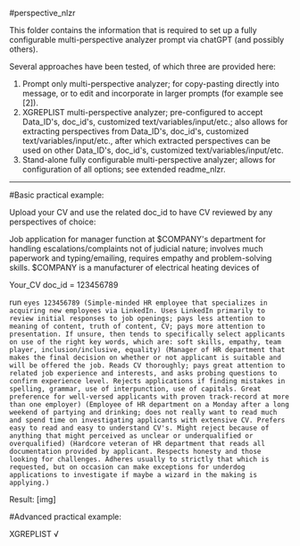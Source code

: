 #perspective_nlzr 

This folder contains the information that is required to set up a fully configurable multi-perspective analyzer prompt via chatGPT (and possibly others).

Several approaches have been tested, of which three are provided here:  

1. Prompt only multi-perspective analyzer; for copy-pasting directly into message, or to edit and incorporate in larger prompts (for example see [2]).  
2. XGREPLIST multi-perspective analyzer; pre-configured to accept Data_ID's, doc_id's, customized text/variables/input/etc.; also allows for extracting perspectives from Data_ID's, doc_id's, customized text/variables/input/etc., after which extracted perspectives can be used on other Data_ID's, doc_id's, customized text/variables/input/etc.  
3. Stand-alone fully configurable multi-perspective analyzer; allows for configuration of all options; see extended readme_nlzr.  
  
____


#Basic practical example:

Upload your CV and use the related doc_id to have CV reviewed by any perspectives of choice:

Job application for manager function at $COMPANY's department for handling escalations/complaints not of judicial nature; involves much paperwork and typing/emailing, requires empathy and problem-solving skills. $COMPANY is a manufacturer of electrical heating devices of 

Your_CV doc_id = 123456789

run `eyes 123456789 (Simple-minded HR employee that specializes in acquiring new employees via LinkedIn. Uses LinkedIn primarily to review initial responses to job openings; pays less attention to meaning of content, truth of content, CV; pays more attention to presentation. If unsure, then tends to specifically select applicants on use of the right key words, which are: soft skills, empathy, team player, inclusion/inclusive, equality) (Manager of HR department that makes the final decision on whether or not applicant is suitable and will be offered the job. Reads CV thoroughly; pays great attention to related job experience and interests, and asks probing questions to confirm experience level. Rejects applications if finding mistakes in spelling, grammar, use of interpunction, use of capitals. Great preference for well-versed applicants with proven track-record at more than one employer) (Employee of HR department on a Monday after a long weekend of partying and drinking; does not really want to read much and spend time on investigating applicants with extensive CV. Prefers easy to read and easy to understand CV's. Might reject because of anything that might perceived as unclear or underqualified or overqualified) (Hardcore veteran of HR department that reads all documentation provided by applicant. Respects honesty and those looking for challenges. Adheres usually to strictly that which is requested, but on occasion can make exceptions for underdog applications to investigate if maybe a wizard in the making is applying.)`

Result: [img]



#Advanced practical example:

XGREPLIST √